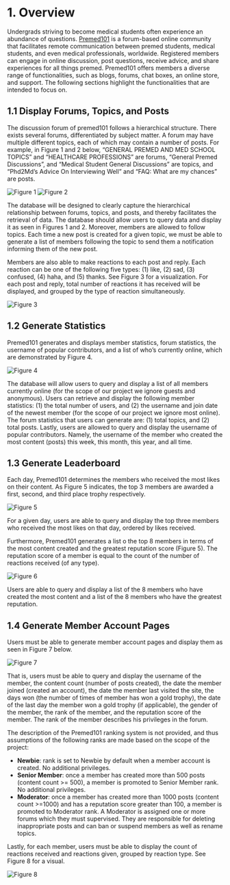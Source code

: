 # 1. Overview
Undergrads striving to become medical students often experience an abundance of questions. [Premed101](http://forums.premed101.com/) is a forum-based online community that facilitates remote communication between premed students, medical students, and even medical professionals, worldwide. Registered members can engage in online discussion, post questions, receive advice, and share experiences for all things premed. Premed101 offers members a diverse range of functionalities, such as blogs, forums, chat boxes, an online store, and support. The following sections highlight the functionalities that are intended to focus on.

## 1.1 Display Forums, Topics, and Posts
The discussion forum of premed101 follows a hierarchical structure. There exists several forums, differentiated by subject matter. A forum may have multiple different topics, each of which may contain a number of posts. For example, in Figure 1 and 2 below, “GENERAL PREMED AND MED SCHOOL TOPICS” and “HEALTHCARE PROFESSIONS” are forums, “General Premed Discussions”, and “Medical Student General Discussions” are topics, and “Phd2Md’s Advice On Interviewing Well” and “FAQ: What are my chances” are posts.

![Figure 1](https://github.com/tzyiyuet/pre-med_forum/blob/master/figure1.jpg)
![Figure 2](https://github.com/tzyiyuet/pre-med_forum/blob/master/figure2.jpg)

The database will be designed to clearly capture the hierarchical relationship between forums, topics, and posts, and thereby facilitates the retrieval of data. The database should allow users to query data and display it as seen in Figures 1 and 2. Moreover, members are allowed to follow topics. Each time a new post is created for a given topic, we must be able to generate a list of members following the topic to send them a notification informing them of the new post.

Members are also able to make reactions to each post and reply. Each reaction can be one of the following five types: (1) like, (2) sad, (3) confused, (4) haha, and (5) thanks. See Figure 3 for a visualization. For each post and reply, total number of reactions it has received will be displayed, and grouped by the type of reaction simultaneously.

![Figure 3](https://github.com/tzyiyuet/pre-med_forum/blob/master/figure3.jpg)

## 1.2 Generate Statistics
Premed101 generates and displays member statistics, forum statistics, the username of popular contributors, and a list of who’s currently online, which are demonstrated by Figure 4.

![Figure 4](https://github.com/tzyiyuet/pre-med_forum/blob/master/figure4.jpg)

The database will allow users to query and display a list of all members currently online (for the scope of our project we ignore guests and anonymous). Users can retrieve and display the following member statistics: (1) the total number of users, and (2) the username and join date of the newest member (for the scope of our project we ignore most online). The forum statistics that users can generate are: (1) total topics, and (2) total posts. Lastly, users are allowed to query and display the username of popular contributors. Namely, the username of the member who created the most content (posts) this week, this month, this year, and all time.

## 1.3 Generate Leaderboard
Each day, Premed101 determines the members who received the most likes on their content. As Figure 5 indicates, the top 3 members are awarded a first, second, and third place trophy respectively.

![Figure 5](https://github.com/tzyiyuet/pre-med_forum/blob/master/figure5.jpg)

For a given day, users are able to query and display the top three members who received the most likes on that day, ordered by likes received.

Furthermore, Premed101 generates a list o the top 8 members in terms of the most content created and the greatest reputation score (Figure 5). The reputation score of a member is equal to the count of the number of reactions received (of any type).

![Figure 6](https://github.com/tzyiyuet/pre-med_forum/blob/master/figure6.jpg)

Users are able to query and display a list of the 8 members who have created the most content and a list of the 8 members who have the greatest reputation.

## 1.4 Generate Member Account Pages
Users must be able to generate member account pages and display them as seen in Figure 7 below.

![Figure 7](https://github.com/tzyiyuet/pre-med_forum/blob/master/figure7.jpg)

That is, users must be able to query and display the username of the member, the content count (number of posts created), the date the member joined (created an account), the date the member last visited the site, the days won (the number of times of member has won a gold trophy), the date of the last day the member won a gold trophy (if applicable), the gender of the member, the rank of the member, and the reputation score of the member. The rank of the member describes his privileges in the forum. 

The description of the Premed101 ranking system is not provided, and thus assumptions of the following ranks are made based on the scope of the project:
* **Newbie**: rank is set to Newbie by default when a member account is created. No additional privileges.
* **Senior Member**: once a member has created more than 500 posts (content count >= 500), a member is promoted to Senior Member rank. No additional privileges.
* **Moderator**: once a member has created more than 1000 posts (content count >=1000) and has a reputation score greater than 100, a member is promoted to Moderator rank. A Moderator is assigned one or more forums which they must supervised. They are responsible for deleting inappropriate posts and can ban or suspend members as well as rename topics.

Lastly, for each member, users must be able to display the count of reactions received and reactions given, grouped by reaction type. See Figure 8 for a visual.

![Figure 8](https://github.com/tzyiyuet/pre-med_forum/blob/master/figure8.jpg)
